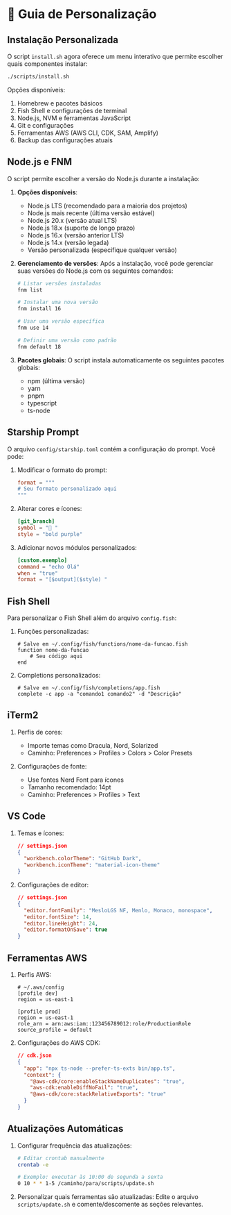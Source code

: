 # 🎨 Guia de Personalização

## Instalação Personalizada

O script `install.sh` agora oferece um menu interativo que permite escolher quais componentes instalar:

```bash
./scripts/install.sh
```

Opções disponíveis:
1. Homebrew e pacotes básicos
2. Fish Shell e configurações de terminal
3. Node.js, NVM e ferramentas JavaScript
4. Git e configurações
5. Ferramentas AWS (AWS CLI, CDK, SAM, Amplify)
6. Backup das configurações atuais

## Node.js e FNM

O script permite escolher a versão do Node.js durante a instalação:

1. **Opções disponíveis**:
   - Node.js LTS (recomendado para a maioria dos projetos)
   - Node.js mais recente (última versão estável)
   - Node.js 20.x (versão atual LTS)
   - Node.js 18.x (suporte de longo prazo)
   - Node.js 16.x (versão anterior LTS)
   - Node.js 14.x (versão legada)
   - Versão personalizada (especifique qualquer versão)

2. **Gerenciamento de versões**:
   Após a instalação, você pode gerenciar suas versões do Node.js com os seguintes comandos:
   ```bash
   # Listar versões instaladas
   fnm list
   
   # Instalar uma nova versão
   fnm install 16
   
   # Usar uma versão específica
   fnm use 14
   
   # Definir uma versão como padrão
   fnm default 18
   ```

3. **Pacotes globais**:
   O script instala automaticamente os seguintes pacotes globais:
   - npm (última versão)
   - yarn
   - pnpm
   - typescript
   - ts-node

## Starship Prompt

O arquivo `config/starship.toml` contém a configuração do prompt. Você pode:

1. Modificar o formato do prompt:
   ```toml
   format = """
   # Seu formato personalizado aqui
   """
   ```

2. Alterar cores e ícones:
   ```toml
   [git_branch]
   symbol = "🌿 "
   style = "bold purple"
   ```

3. Adicionar novos módulos personalizados:
   ```toml
   [custom.exemplo]
   command = "echo Olá"
   when = "true"
   format = "[$output]($style) "
   ```

## Fish Shell

Para personalizar o Fish Shell além do arquivo `config.fish`:

1. Funções personalizadas:
   ```fish
   # Salve em ~/.config/fish/functions/nome-da-funcao.fish
   function nome-da-funcao
       # Seu código aqui
   end
   ```

2. Completions personalizados:
   ```fish
   # Salve em ~/.config/fish/completions/app.fish
   complete -c app -a "comando1 comando2" -d "Descrição"
   ```

## iTerm2

1. Perfis de cores:
   - Importe temas como Dracula, Nord, Solarized
   - Caminho: Preferences > Profiles > Colors > Color Presets

2. Configurações de fonte:
   - Use fontes Nerd Font para ícones
   - Tamanho recomendado: 14pt
   - Caminho: Preferences > Profiles > Text

## VS Code

1. Temas e ícones:
   ```json
   // settings.json
   {
     "workbench.colorTheme": "GitHub Dark",
     "workbench.iconTheme": "material-icon-theme"
   }
   ```

2. Configurações de editor:
   ```json
   // settings.json
   {
     "editor.fontFamily": "MesloLGS NF, Menlo, Monaco, monospace",
     "editor.fontSize": 14,
     "editor.lineHeight": 24,
     "editor.formatOnSave": true
   }
   ```

## Ferramentas AWS

1. Perfis AWS:
   ```
   # ~/.aws/config
   [profile dev]
   region = us-east-1
   
   [profile prod]
   region = us-east-1
   role_arn = arn:aws:iam::123456789012:role/ProductionRole
   source_profile = default
   ```

2. Configurações do AWS CDK:
   ```json
   // cdk.json
   {
     "app": "npx ts-node --prefer-ts-exts bin/app.ts",
     "context": {
       "@aws-cdk/core:enableStackNameDuplicates": "true",
       "aws-cdk:enableDiffNoFail": "true",
       "@aws-cdk/core:stackRelativeExports": "true"
     }
   }
   ```

## Atualizações Automáticas

1. Configurar frequência das atualizações:
   ```bash
   # Editar crontab manualmente
   crontab -e
   
   # Exemplo: executar às 10:00 de segunda a sexta
   0 10 * * 1-5 /caminho/para/scripts/update.sh
   ```

2. Personalizar quais ferramentas são atualizadas:
   Edite o arquivo `scripts/update.sh` e comente/descomente as seções relevantes.

